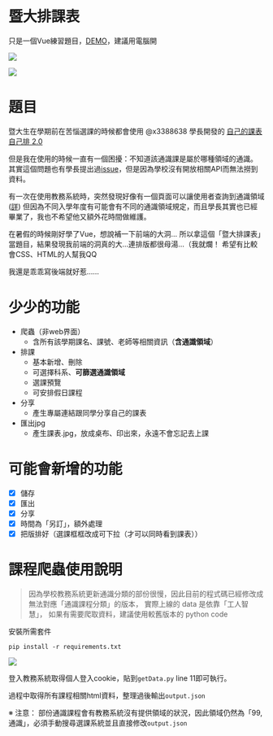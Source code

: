 # 暨大排課表
只是一個Vue練習題目，[DEMO](https://snsd0805.com/NCNU_Course/)，建議用電腦開

![](https://i.imgur.com/945cpZm.png)

![](https://i.imgur.com/nBISayh.png)

# 題目
暨大生在學期前在苦惱選課的時候都會使用 @x3388638 學長開發的 [自己的課表自己排 2.0](https://github.com/x3388638/KeBiau) 

但是我在使用的時候一直有一個困擾：不知道該通識課是屬於哪種領域的通識。
其實這個問題也有學長提出過[issue](https://github.com/x3388638/KeBiau/issues/3)，但是因為學校沒有開放相關API而無法撈到資料。

有一次在使用教務系統時，突然發現好像有一個頁面可以讓使用者查詢到通識領域([詳](https://github.com/x3388638/KeBiau/issues/3#issuecomment-683837818))
但因為不同入學年度有可能會有不同的通識領域規定，而且學長其實也已經畢業了，我也不希望他又額外花時間做維護。

在暑假的時候剛好學了Vue，想說補一下前端的大洞…
所以拿這個「暨大排課表」當題目，結果發現我前端的洞真的大…連排版都很母湯…（我就爛！
希望有比較會CSS、HTML的人幫我QQ

我還是乖乖寫後端就好惹……

# 少少的功能
- 爬蟲（非web界面）
    - 含所有該學期課名、課號、老師等相關資訊（**含通識領域**）
- 排課
    - 基本新增、刪除
    - 可選擇科系、**可篩選通識領域**
    - 選課預覽
    - 可安排假日課程
- 分享
    - 產生專屬連結跟同學分享自己的課表
- 匯出jpg
    - 產生課表.jpg，放成桌布、印出來，永遠不會忘記去上課

# 可能會新增的功能
- [x] 儲存
- [x] 匯出
- [x] 分享
- [x] 時間為「另訂」，額外處理
- [x] 把版排好（選課框框改成可下拉（才可以同時看到課表））

# 課程爬蟲使用說明
> 因為學校教務系統更新通識分類的部份很慢，因此目前的程式碼已經修改成無法對應「通識課程分類」的版本，
> 實際上線的 data 是依靠「工人智慧」，
> 如果有需要爬取資料，建議使用較舊版本的 python code 

安裝所需套件
```
pip install -r requirements.txt
```

![](https://i.imgur.com/CdygXfj.png)

登入教務系統取得個人登入cookie，貼到`getData.py` line 11即可執行。

過程中取得所有課程相關html資料，整理過後輸出`output.json`

※ 注意： 部份通識課程會有教務系統沒有提供領域的狀況，因此領域仍然為「99, 通識」，必須手動搜尋選課系統並且直接修改`output.json`
